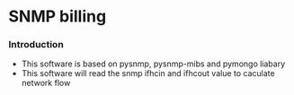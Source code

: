 # SNMP billing

### Introduction

- This software is based on pysnmp, pysnmp-mibs and pymongo liabary
- This software will read the snmp ifhcin and ifhcout value to caculate network flow
